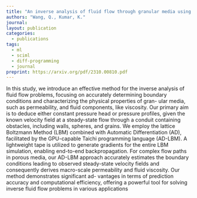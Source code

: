 ```yaml
---
title: "An inverse analysis of fluid flow through granular media using differentiable lattice Boltzmann method"
authors: "Wang, Q., Kumar, K."
journal: 
layout: publication
categories: 
  - publications
tags:
  - ml
  - sciml
  - diff-programming
  - journal
preprint: https://arxiv.org/pdf/2310.00810.pdf
---
```


In this study, we introduce an effective method for the inverse analysis of fluid flow problems,
focusing on accurately determining boundary conditions and characterizing the physical properties of gran-
ular media, such as permeability, and fluid components, like viscosity. Our primary aim is to deduce either
constant pressure head or pressure profiles, given the known velocity field at a steady-state flow through
a conduit containing obstacles, including walls, spheres, and grains. We employ the lattice Boltzmann
Method (LBM) combined with Automatic Differentiation (AD), facilitated by the GPU-capable Taichi
programming language (AD-LBM). A lightweight tape is utilized to generate gradients for the entire LBM
simulation, enabling end-to-end backpropagation. For complex flow paths in porous media, our AD-LBM
approach accurately estimates the boundary conditions leading to observed steady-state velocity fields and
consequently derives macro-scale permeability and fluid viscosity. Our method demonstrates significant ad-
vantages in terms of prediction accuracy and computational efficiency, offering a powerful tool for solving
inverse fluid flow problems in various applications